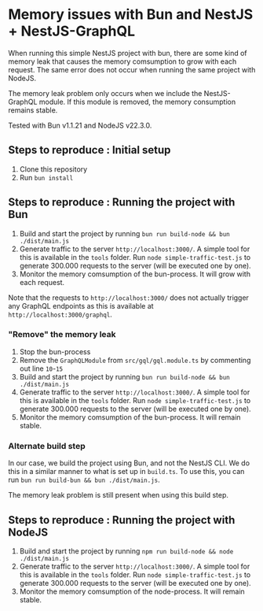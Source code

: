 # Memory issues with Bun and NestJS + NestJS-GraphQL

When running this simple NestJS project with bun, there are some kind of memory
leak that causes the memory comsumption to grow with each request. The same
error does not occur when running the same project with NodeJS.

The memory leak problem only occurs when we include the NestJS-GraphQL module.
If this module is removed, the memory consumption remains stable.

Tested with Bun v1.1.21 and NodeJS v22.3.0.

## Steps to reproduce : Initial setup

1. Clone this repository
2. Run `bun install`

## Steps to reproduce : Running the project with Bun

1. Build and start the project by running `bun run build-node && bun ./dist/main.js`
2. Generate traffic to the server `http://localhost:3000/`. A simple tool for
   this is available in the `tools` folder. Run `node simple-traffic-test.js` to
   generate 300.000 requests to the server (will be executed one by one).
3. Monitor the memory comsumption of the bun-process. It will grow with each
   request.

Note that the requests to `http://localhost:3000/` does not actually trigger any
GraphQL endpoints as this is available at `http://localhost:3000/graphql`.

### "Remove" the memory leak

1. Stop the bun-process
2. Remove the `GraphQLModule` from `src/gql/gql.module.ts` by commenting out
   line `10`-`15`
3. Build and start the project by running `bun run build-node && bun
./dist/main.js`
4. Generate traffic to the server `http://localhost:3000/`. A simple tool for
   this is available in the `tools` folder. Run `node simple-traffic-test.js` to
   generate 300.000 requests to the server (will be executed one by one).
5. Monitor the memory comsumption of the bun-process. It will remain stable.

### Alternate build step

In our case, we build the project using Bun, and not the NestJS CLI. We do this
in a similar manner to what is set up in `build.ts`. To use this, you can run
`bun run build-bun && bun ./dist/main.js`.

The memory leak problem is still present when using this build step.

## Steps to reproduce : Running the project with NodeJS

1. Build and start the project by running `npm run build-node && node ./dist/main.js`
2. Generate traffic to the server `http://localhost:3000/`. A simple tool for
   this is available in the `tools` folder. Run `node simple-traffic-test.js` to
   generate 300.000 requests to the server (will be executed one by one).
3. Monitor the memory comsumption of the node-process. It will remain stable.
